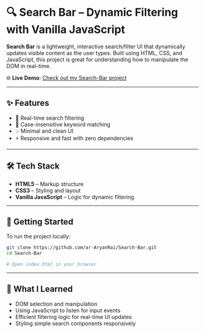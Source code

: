 # 🔍 Search Bar – Dynamic Filtering with Vanilla JavaScript

**Search Bar** is a lightweight, interactive search/filter UI that dynamically updates visible content as the user types. Built using HTML, CSS, and JavaScript, this project is great for understanding how to manipulate the DOM in real-time.

🌐 **Live Demo**: [Check out my Search-Bar project](https://ar-aryanrai.github.io/Search-Bar/)

---

## ✨ Features

- 🔎 Real-time search filtering  
- 🧠 Case-insensitive keyword matching  
- 💡 Minimal and clean UI  
- ⚡ Responsive and fast with zero dependencies

---

## 🛠 Tech Stack

- **HTML5** – Markup structure  
- **CSS3** – Styling and layout  
- **Vanilla JavaScript** – Logic for dynamic filtering

---

## 🚀 Getting Started

To run the project locally:

```bash
git clone https://github.com/ar-AryanRai/Search-Bar.git
cd Search-Bar
```
```bash
# Open index.html in your browser
```

---

## 🧠 What I Learned

- DOM selection and manipulation
- Using JavaScript to listen for input events
- Efficient filtering logic for real-time UI updates
- Styling simple search components responsively
